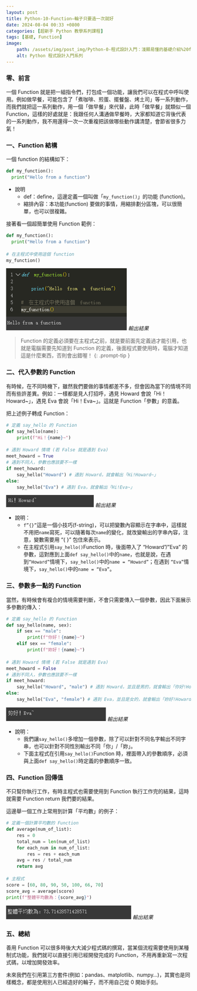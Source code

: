 ```yaml
---
layout: post
title: Python-10-Function—輪子只要造一次就好
date: 2024-08-04 00:33 +0800
categories: [超新手 Python 教學系列課程]
tags: [基礎, Function]
image:
    path: /assets/img/post_img/Python-0-程式設計入門：淺顯易懂的基礎介紹%20f4f5613bb0b84a269c7899042f9a7014/Untitled.png
    alt: Python 程式設計入門系列
---
```

### 零、前言

一個 Function 就是把一組指令們，打包成一個功能，讓我們可以在程式中呼叫使用。例如做早餐，可能包含了「煮咖啡、煎蛋、擺餐盤、烤土司」等一系列動作，而我們就把這一系列動作，用一個「做早餐」來代替，此時「做早餐」就類似一個 Function，這樣的好處就是：我跟任何人溝通做早餐時，大家都知道它背後代表的一系列動作，我不用還得一次一次重複把該做哪些動作講清楚，會節省很多力氣！

### 一、Function 結構

一個 function 的結構如下：

```python
def my_function():
  print("Hello from a function")
```

- 說明
    - def：define，這邊定義一個叫做「`my_function()`」的功能 (function)。
    - 縮排內容：本功能(function) 要做的事情，用縮排劃分區塊，可以很簡單，也可以很複雜。

接著看一個超簡單使用 Function 範例：

```python
def my_function():
  print("Hello from a function")

# 在主程式中使用這個 function
my_function()
```

![輸出結果](/assets/img/post_img/Python-10-Function—輪子只要造一次就好%208face9bd31db4c1aa22a942880725ada/Untitled.png)
_輸出結果_

> Function 的定義必須要在主程式之前，就是要前面先定義過才能引用，也就是電腦需要先知道到 Function 的定義，後面程式要使用時，電腦才知道這是什麼東西，否則會出錯喔！
{: .prompt-tip }

### 二、代入參數的 Function

有時候，在不同時機下，雖然我們要做的事情都差不多，但會因為當下的情境不同而有些許差異。例如：一樣都是見人打招呼，遇見 Howard 會說「Hi！Howard~」，遇見 Eva 會說「Hi！Eva~」。這就是 Function「參數」的意義。

把上述例子轉成 Function：

```python
# 定義 say_hello 的 Function
def say_hello(name):
    print(f"Hi！{name}~")

# 遇到 Howard 情境 (若 False 就是遇到 Eva)
meet_howard = True
# 遇到不同人，參數也應該要不一樣
if meet_howard:
    say_hello("Howard") # 遇到 Howard，就會輸出「Hi!Howard~」
else:
    say_hello("Eva") # 遇到 Eva，就會輸出「Hi!Eva~」
```

![輸出結果](/assets/img/post_img/Python-10-Function—輪子只要造一次就好%208face9bd31db4c1aa22a942880725ada/Untitled%201.png)
_輸出結果_

- 說明：
    - `f”{}”`這是一個小技巧(f-string)，可以把變數內容顯示在字串中，這樣就不用把`name`寫死，可以隨著每次`name`的變化，就改變輸出的字串內容，注意，變數需要用 “{ }” 包住來表示。
    - 在主程式引用`say_hello()`Function 時，後面帶入了 “Howard”/”Eva” 的參數，這對應到上面`def say_hello()`中的`name`，也就是說，在遇到`“Howard”`情境下，`say_hello()`中的`name = “Howard”`；在遇到 `“Eva”`情境下，`say_hello()`中的`name = “Eva”`。

### 三、參數多一點的 Function

當然，有時候會有複合的情境需要判斷，不會只需要傳入一個參數，因此下面展示多參數的傳入：

```python
# 定義 say_hello 的 Function
def say_hello(name, sex):
    if sex == "male":
        print(f"你好！{name}~")
    elif sex == "female":
        print(f"妳好！{name}~")

# 遇到 Howard 情境 (若 False 就是遇到 Eva)
meet_howard = False
# 遇到不同人，參數也應該要不一樣
if meet_howard:
    say_hello("Howard", "male") # 遇到 Howard，並且是男的，就會輸出「你好!Howard~」
else:
    say_hello("Eva", "female") # 遇到 Eva，並且是女的，就會輸出「妳好!Howard~」
```

![輸出結果](/assets/img/post_img/Python-10-Function—輪子只要造一次就好%208face9bd31db4c1aa22a942880725ada/Untitled%202.png)
_輸出結果_

- 說明：
    - 我們讓`say_hello()`多增加一個參數，除了可以針對不同名字輸出不同字串，也可以針對不同性別輸出不同「你」/「妳」。
    - 下面主程式在引用`say_hello()`Function 時，裡面帶入的參數順序，必須與上面`def say_hello()`時定義的參數順序一致。

### 四、Function 回傳值

不只幫你執行工作，有時主程式也需要使用到 Function 執行工作完的結果，這時就需要 Function return 我們要的結果。

這邊舉一個工作上常用到計算「平均數」的例子：

```python
# 定義一個計算平均數的 Function
def average(num_of_list):
    res = 0
    total_num = len(num_of_list)
    for each_num in num_of_list:
        res = res + each_num
    avg = res / total_num
    return avg

# 主程式
score = [60, 80, 90, 50, 100, 66, 70]
score_avg = average(score)
print(f"整體平均數為：{score_avg}")
```

![輸出結果](/assets/img/post_img/Python-10-Function—輪子只要造一次就好%208face9bd31db4c1aa22a942880725ada/Untitled%203.png)
_輸出結果_

### 五、總結

善用 Function 可以很多時後大大減少程式碼的撰寫，當某個流程需要使用到某種制式功能，我們就可以直接引用已經開發完成的 Function，不用再重新寫一次程式碼，以增加開發效率。

未來我們在引用第三方套件(例如：pandas、matplotlib、numpy…)，其實也是同樣概念，都是使用別人已經造好的輪子，而不用自己從 0 開始手刻。